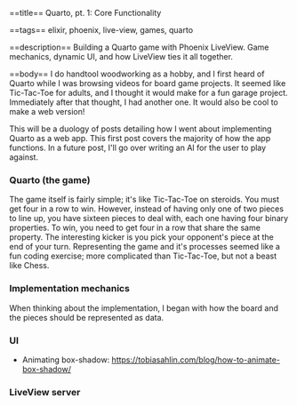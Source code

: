 ==title==
Quarto, pt. 1: Core Functionality

==tags==
elixir, phoenix, live-view, games, quarto

==description==
Building a Quarto game with Phoenix LiveView. Game mechanics, dynamic UI, and 
how LiveView ties it all together.

==body==
I do handtool woodworking as a hobby, and I first heard of Quarto while I was browsing
videos for board game projects. It seemed like Tic-Tac-Toe for adults, and I thought
it would make for a fun garage project. Immediately after that thought, I had another
one. It would also be cool to make a web version!

This will be a duology of posts detailing how I went about implementing Quarto
as a web app. This first post covers the majority of how the app functions. In a
future post, I'll go over writing an AI for the user to play against.

### Quarto (the game)
The game itself is fairly simple; it's like Tic-Tac-Toe on steroids. You must get 
four in a row to win. However, instead of having only one of two pieces to line up,
you have sixteen pieces to deal with, each one having four binary properties.
To win, you need to get four in a row that share the same property. The interesting
kicker is you pick your opponent's piece at the end of your turn. Representing 
the game and it's processes seemed like a fun coding exercise; more complicated
than Tic-Tac-Toe, but not a beast like Chess.

### Implementation mechanics
When thinking about the implementation, I began with how the board and the pieces
should be represented as data. 

### UI
  * Animating box-shadow: https://tobiasahlin.com/blog/how-to-animate-box-shadow/

### LiveView server
